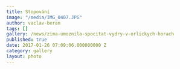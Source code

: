 ```yaml
---
title: Stopování
image: "/media/IMG_0407.JPG"
author: vaclav-beran
tags: []
gallery: /news/zima-umoznila-spocitat-vydry-v-orlickych-horach
published: true
date: 2017-01-26 07:09:06.000000000 Z
category: gallery
layout: photo
---
```

